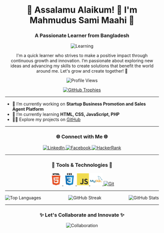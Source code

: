 <h1 align="center">🌟 Assalamu Alaikum! 👋 I'm Mahmudus Sami Maahi 🌟</h1>
<h3 align="center">A Passionate Learner from Bangladesh</h3>

<p align="center">
  <img src="https://media.giphy.com/media/L1R1tvI9svkIWwpVYr/giphy.gif" alt="Learning" width="300" />
</p>

<p align="center">
  I'm a quick learner who strives to make a positive impact through continuous growth and innovation. 
  I’m passionate about exploring new ideas and advancing my skills to create solutions that benefit the world around me.
  Let's grow and create together! 🚀
</p>

<p align="center">
  <img src="https://komarev.com/ghpvc/?username=battlelauncher&label=Profile%20views&color=0e75b6&style=flat" alt="Profile Views" />
</p>

<p align="center">
  <a href="https://github.com/ryo-ma/github-profile-trophy">
    <img src="https://github-profile-trophy.vercel.app/?username=battlelauncher&theme=onedark" alt="GitHub Trophies" />
  </a>
</p>

---

- 🔭 I’m currently working on **Startup Business Promotion and Sales Agent Platform**
- 🌱 I’m currently learning **HTML, CSS, JavaScript, PHP**
- 👨‍💻 Explore my projects on [GitHub](https://github.com/BattleLauncher)

---

<h3 align="center">🌐 Connect with Me 🌐</h3>
<p align="center">
  <a href="https://www.linkedin.com/in/mahmudus-sami/" target="_blank">
    <img align="center" src="https://raw.githubusercontent.com/rahuldkjain/github-profile-readme-generator/master/src/images/icons/Social/linked-in-alt.svg" alt="LinkedIn" height="30" width="40" />
  </a>
  <a href="https://www.facebook.com/mahmudus.sami.1?mibextid=zbwkwl" target="_blank">
    <img align="center" src="https://raw.githubusercontent.com/rahuldkjain/github-profile-readme-generator/master/src/images/icons/Social/facebook.svg" alt="Facebook" height="30" width="40" />
  </a>
  <a href="https://www.hackerrank.com/profile/mahmudussami606" target="_blank">
    <img align="center" src="https://raw.githubusercontent.com/rahuldkjain/github-profile-readme-generator/master/src/images/icons/Social/hackerrank.svg" alt="HackerRank" height="30" width="40" />
  </a>
</p>

---

<h3 align="center">🔧 Tools & Technologies 🔧</h3>
<p align="center">
  <a href="https://www.w3schools.com/html/" target="_blank">
    <img src="https://raw.githubusercontent.com/devicons/devicon/master/icons/html5/html5-original-wordmark.svg" alt="HTML5" width="40" height="40" />
  </a>
  <a href="https://www.w3schools.com/css/" target="_blank">
    <img src="https://raw.githubusercontent.com/devicons/devicon/master/icons/css3/css3-original-wordmark.svg" alt="CSS3" width="40" height="40" />
  </a>
  <a href="https://www.javascript.com/" target="_blank">
    <img src="https://raw.githubusercontent.com/devicons/devicon/master/icons/javascript/javascript-original.svg" alt="JavaScript" width="40" height="40" />
  </a>
  <a href="https://www.mysql.com/" target="_blank">
    <img src="https://raw.githubusercontent.com/devicons/devicon/master/icons/mysql/mysql-original-wordmark.svg" alt="MySQL" width="40" height="40" />
  </a>
  <a href="https://git-scm.com/" target="_blank">
    <img src="https://www.vectorlogo.zone/logos/git-scm/git-scm-icon.svg" alt="Git" width="40" height="40" />
  </a>
</p>

---

<p align="center">
  <img align="left" src="https://github-readme-stats.vercel.app/api/top-langs?username=battlelauncher&show_icons=true&locale=en&layout=compact&theme=radical" alt="Top Languages" />
  <img align="right" src="https://github-readme-stats.vercel.app/api?username=battlelauncher&show_icons=true&locale=en&theme=radical" alt="GitHub Stats" />
</p>

<p align="center">
  <img src="https://github-readme-streak-stats.herokuapp.com/?user=battlelauncher&theme=radical" alt="GitHub Streak" />
</p>

---

<h3 align="center">✨ Let's Collaborate and Innovate ✨</h3>
<p align="center">
  <img src="https://media.giphy.com/media/du3J3cXyzhj75IOgvA/giphy.gif" alt="Collaboration" width="300" />
</p>
